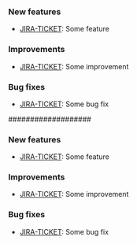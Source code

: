 ### New features

* [JIRA-TICKET](jira-link): Some feature

### Improvements

* [JIRA-TICKET](jira-link): Some improvement

### Bug fixes

* [JIRA-TICKET](jira-link): Some bug fix

###################

### New features

* [JIRA-TICKET](jira-link): Some feature

### Improvements

* [JIRA-TICKET](jira-link): Some improvement

### Bug fixes

* [JIRA-TICKET](jira-link): Some bug fix